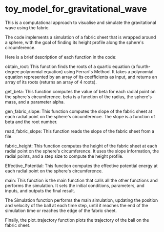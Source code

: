 # toy_model_for_gravitational_wave
This is a computational approach to visualise and simulate the gravitational wave using the fabric. 

The code implements a simulation of a fabric sheet that is wrapped around a sphere, with the goal of finding its height profile along the sphere's circumference. 

Here is a brief description of each function in the code: 

obtain_root: This function finds the roots of a quartic equation (a fourth-degree polynomial equation) using Ferrari's Method. It takes a polynomial equation represented by an array of its coefficients as input, and returns an array of its roots (returns an array of 4 roots). 

get_beta: This function computes the value of beta for each radial point on the sphere's circumference. beta is a function of the radius, the sphere's mass, and a parameter alpha. 

gen_fabric_slope: This function computes the slope of the fabric sheet at each radial point on the sphere's circumference. The slope is a function of beta and the root number. 

read_fabric_slope: This function reads the slope of the fabric sheet from a file. 

fabric_height: This function computes the height of the fabric sheet at each radial point on the sphere's circumference. It uses the slope information, the radial points, and a step size to compute the height profile. 

Effective_Potential: This function computes the effective potential energy at each radial point on the sphere's circumference. 

main: This function is the main function that calls all the other functions and performs the simulation. It sets the initial conditions, parameters, and inputs, and outputs the final result. 

The Simulation function performs the main simulation, updating the position and velocity of the ball at each time step, until it reaches the end of the simulation time or reaches the edge of the fabric sheet.

Finally, the plot_trajectory function plots the trajectory of the ball on the fabric sheet.


